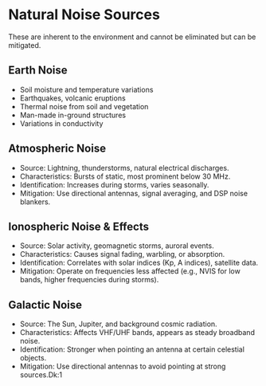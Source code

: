 # Natural Noise Sources

These are inherent to the environment and cannot be eliminated but can be mitigated.

## Earth Noise
- Soil moisture and temperature variations
- Earthquakes, volcanic eruptions
- Thermal noise from soil and vegetation
- Man-made in-ground structures
- Variations in conductivity

## Atmospheric Noise
- Source: Lightning, thunderstorms, natural electrical discharges.
- Characteristics: Bursts of static, most prominent below 30 MHz.
- Identification: Increases during storms, varies seasonally.
- Mitigation: Use directional antennas, signal averaging, and DSP noise blankers.

## Ionospheric Noise & Effects
- Source: Solar activity, geomagnetic storms, auroral events.
- Characteristics: Causes signal fading, warbling, or absorption.
- Identification: Correlates with solar indices (Kp, A indices), satellite data.
- Mitigation: Operate on frequencies less affected (e.g., NVIS for low bands, higher frequencies during storms).

## Galactic Noise
- Source: The Sun, Jupiter, and background cosmic radiation.
- Characteristics: Affects VHF/UHF bands, appears as steady broadband noise.
- Identification: Stronger when pointing an antenna at certain celestial objects.
- Mitigation: Use directional antennas to avoid pointing at strong sources.Dk:1

